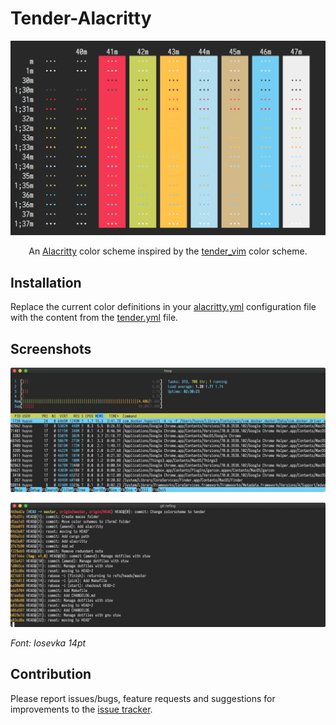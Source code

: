# Tender-Alacritty

<p align='center'><img src='screenshots/color.png'></p>

<p align='center'>An <a href='https://github.com/jwilm/alacritty'>Alacritty</a> color scheme inspired by the <a href='https://github.com/jacoborus/tender.vim'>tender_vim</a> color scheme.</p>

## Installation

Replace the current color definitions in your [alacritty.yml](https://github.com/jwilm/alacritty#configuration) configuration file with the content from the [tender.yml](src/tender.yml) file.

## Screenshots

![htop](screenshots/htop.png)

![git reflog](screenshots/git.png)

*Font: Iosevka 14pt*

## Contribution

Please report issues/bugs, feature requests and suggestions for improvements to the [issue tracker](https://github.com/huyvohcmc/tender-alacritty/issues).
